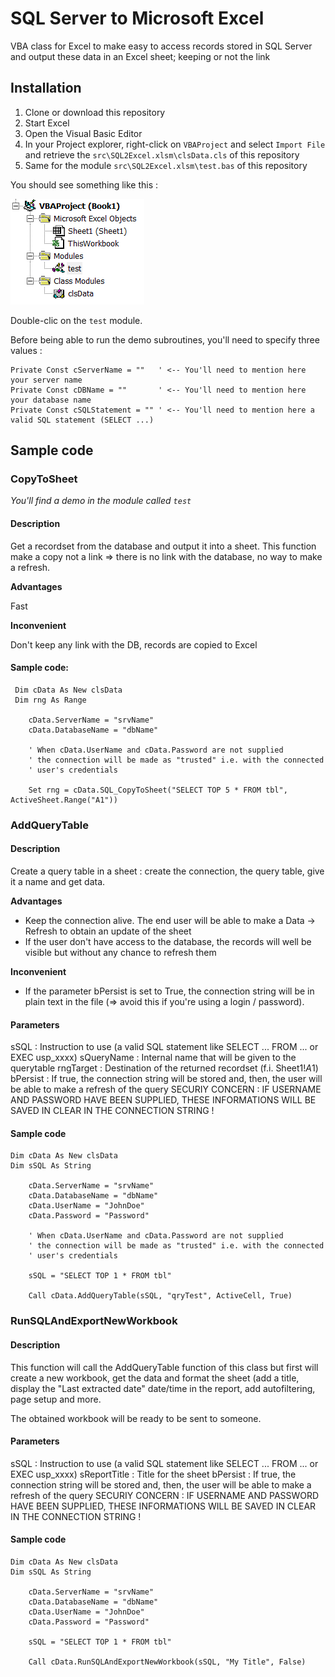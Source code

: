 # SQL Server to Microsoft Excel

VBA class for Excel to make easy to access records stored in SQL Server and output these data in an Excel sheet; keeping or not the link

## Installation

1. Clone or download this repository
2. Start Excel
3. Open the Visual Basic Editor
4. In your Project explorer, right-click on `VBAProject` and select `Import File` and retrieve the `src\SQL2Excel.xlsm\clsData.cls` of this repository
5. Same for the module `src\SQL2Excel.xlsm\test.bas` of this repository

You should see something like this : 

![Project pane](.images/installation_project.png)

Double-clic on the `test` module.

Before being able to run the demo subroutines, you'll need to specify three values : 

```VB
Private Const cServerName = ""   ' <-- You'll need to mention here your server name
Private Const cDBName = ""       ' <-- You'll need to mention here your database name
Private Const cSQLStatement = "" ' <-- You'll need to mention here a valid SQL statement (SELECT ...)
```

## Sample code

### CopyToSheet

*You'll find a demo in the module called `test`*

#### Description 

Get a recordset from the database and output it into a sheet.
This function make a copy not a link => there is no link
with the database, no way to make a refresh.

**Advantages**

Fast

**Inconvenient**

Don't keep any link with the DB, records are copied to Excel

#### Sample code:

```VB
 Dim cData As New clsData
 Dim rng As Range

    cData.ServerName = "srvName"
    cData.DatabaseName = "dbName"

    ' When cData.UserName and cData.Password are not supplied
    ' the connection will be made as "trusted" i.e. with the connected
    ' user's credentials

    Set rng = cData.SQL_CopyToSheet("SELECT TOP 5 * FROM tbl", ActiveSheet.Range("A1"))
```

### AddQueryTable

#### Description 

Create a query table in a sheet : create the connection, the query table, give it a name and get data.

**Advantages**

* Keep the connection alive. The end user will be able to make a Data -> Refresh to obtain an update of the sheet
* If the user don't have access to the database, the records will well be visible but without any chance to refresh them

**Inconvenient**

* If the parameter bPersist is set to True, the connection string will be in plain text in the file (=> avoid this if you're using a login / password).

#### Parameters

sSQL       : Instruction to use (a valid SQL statement like
             SELECT ... FROM ... or EXEC usp_xxxx)
sQueryName : Internal name that will be given to the querytable
rngTarget  : Destination of the returned recordset (f.i. Sheet1!$A$1)
bPersist   : If true, the connection string will be stored and, then, the
             user will be able to make a refresh of the query
             SECURIY CONCERN : IF USERNAME AND PASSWORD HAVE BEEN SUPPLIED,
             THESE INFORMATIONS WILL BE SAVED IN CLEAR IN THE CONNECTION
             STRING !

#### Sample code

```VB
Dim cData As New clsData
Dim sSQL As String

    cData.ServerName = "srvName"
    cData.DatabaseName = "dbName"
    cData.UserName = "JohnDoe"
    cData.Password = "Password"

    ' When cData.UserName and cData.Password are not supplied
    ' the connection will be made as "trusted" i.e. with the connected
    ' user's credentials

    sSQL = "SELECT TOP 1 * FROM tbl"

    Call cData.AddQueryTable(sSQL, "qryTest", ActiveCell, True)
```

### RunSQLAndExportNewWorkbook

#### Description 

This function will call the AddQueryTable function of this class but first will create a new workbook, get the data and format the sheet (add a title, display the "Last extracted date" date/time in the report, add autofiltering, page setup and more.

The obtained workbook will be ready to be sent to someone.

#### Parameters

sSQL         : Instruction to use (a valid SQL statement like
               SELECT ... FROM ... or EXEC usp_xxxx)
sReportTitle : Title for the sheet
bPersist     : If true, the connection string will be stored and, then, 
               the user will be able to make a refresh of the query
               SECURIY CONCERN : IF USERNAME AND PASSWORD HAVE BEEN SUPPLIED,
               THESE INFORMATIONS WILL BE SAVED IN CLEAR IN THE CONNECTION
                STRING !

#### Sample code

```VB
Dim cData As New clsData
Dim sSQL As String

    cData.ServerName = "srvName"
    cData.DatabaseName = "dbName"
    cData.UserName = "JohnDoe"
    cData.Password = "Password"

    sSQL = "SELECT TOP 1 * FROM tbl"

    Call cData.RunSQLAndExportNewWorkbook(sSQL, "My Title", False)
```